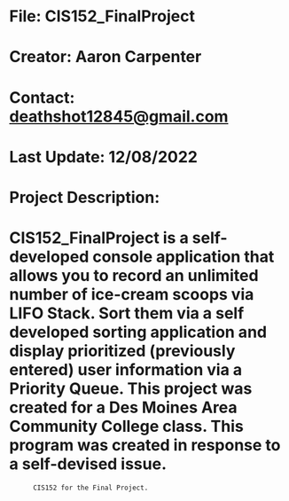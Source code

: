 # File: CIS152_FinalProject
# Creator: Aaron Carpenter
# Contact: deathshot12845@gmail.com
# Last Update: 12/08/2022
# Project Description:
#    CIS152_FinalProject is a self-developed console application that allows you to record an unlimited number of ice-cream scoops via LIFO Stack. Sort them via a self developed sorting application and display prioritized (previously entered) user information via a Priority Queue. This project was created for a Des Moines Area Community College class. This program was created in response to a self-devised issue.
          CIS152 for the Final Project.
